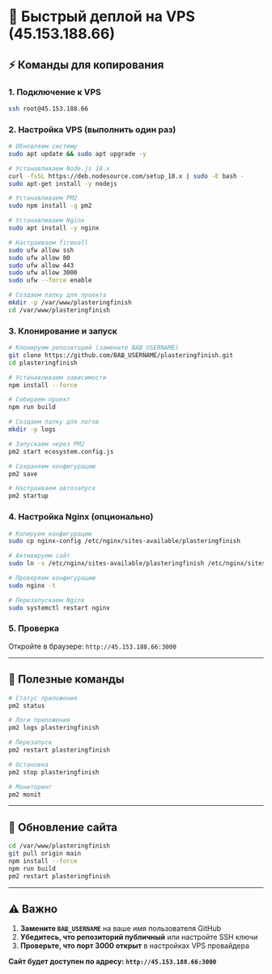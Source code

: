 # 🚀 Быстрый деплой на VPS (45.153.188.66)

## ⚡ Команды для копирования

### 1. Подключение к VPS
```bash
ssh root@45.153.188.66
```

### 2. Настройка VPS (выполнить один раз)
```bash
# Обновляем систему
sudo apt update && sudo apt upgrade -y

# Устанавливаем Node.js 18.x
curl -fsSL https://deb.nodesource.com/setup_18.x | sudo -E bash -
sudo apt-get install -y nodejs

# Устанавливаем PM2
sudo npm install -g pm2

# Устанавливаем Nginx
sudo apt install -y nginx

# Настраиваем firewall
sudo ufw allow ssh
sudo ufw allow 80
sudo ufw allow 443
sudo ufw allow 3000
sudo ufw --force enable

# Создаем папку для проекта
mkdir -p /var/www/plasteringfinish
cd /var/www/plasteringfinish
```

### 3. Клонирование и запуск
```bash
# Клонируем репозиторий (замените ВАШ_USERNAME)
git clone https://github.com/ВАШ_USERNAME/plasteringfinish.git
cd plasteringfinish

# Устанавливаем зависимости
npm install --force

# Собираем проект
npm run build

# Создаем папку для логов
mkdir -p logs

# Запускаем через PM2
pm2 start ecosystem.config.js

# Сохраняем конфигурацию
pm2 save

# Настраиваем автозапуск
pm2 startup
```

### 4. Настройка Nginx (опционально)
```bash
# Копируем конфигурацию
sudo cp nginx-config /etc/nginx/sites-available/plasteringfinish

# Активируем сайт
sudo ln -s /etc/nginx/sites-available/plasteringfinish /etc/nginx/sites-enabled/

# Проверяем конфигурацию
sudo nginx -t

# Перезапускаем Nginx
sudo systemctl restart nginx
```

### 5. Проверка
Откройте в браузере: `http://45.153.188.66:3000`

---

## 🔧 Полезные команды

```bash
# Статус приложения
pm2 status

# Логи приложения
pm2 logs plasteringfinish

# Перезапуск
pm2 restart plasteringfinish

# Остановка
pm2 stop plasteringfinish

# Мониторинг
pm2 monit
```

---

## 🔄 Обновление сайта

```bash
cd /var/www/plasteringfinish
git pull origin main
npm install --force
npm run build
pm2 restart plasteringfinish
```

---

## ⚠️ Важно

1. **Замените `ВАШ_USERNAME`** на ваше имя пользователя GitHub
2. **Убедитесь, что репозиторий публичный** или настройте SSH ключи
3. **Проверьте, что порт 3000 открыт** в настройках VPS провайдера

**Сайт будет доступен по адресу: `http://45.153.188.66:3000`**

